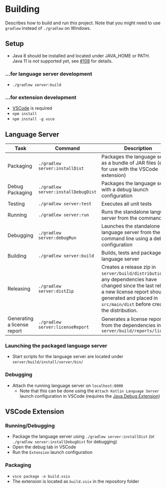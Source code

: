 # Building
Describes how to build and run this project. Note that you might need to use `gradlew` instead of `./gradlew` on Windows.

## Setup
* Java 8 should be installed and located under JAVA_HOME or PATH. Java 11 is *not* supported yet, see [#108](https://github.com/fwcd/KotlinLanguageServer/issues/108) for details.

### ...for language server development
* `./gradlew server:build`

### ...for extension development
* [VSCode](https://code.visualstudio.com) is required
* `npm install`
* `npm install -g vsce`

## Language Server

| Task | Command | Description |
| ---- | ------- | ----------- |
| Packaging | `./gradlew server:installDist` | Packages the language server as a bundle of JAR files (e.g. for use with the VSCode extension) |
| Debug Packaging | `./gradlew server:installDebugDist` | Packages the language server with a debug launch configuration |
| Testing | `./gradlew server:test` | Executes all unit tests |
| Running | `./gradlew server:run` | Runs the standalone language server from the command line |
| Debugging | `./gradlew server:debugRun` | Launches the standalone language server from the command line using a debug configuration |
| Building | `./gradlew server:build` | Builds, tests and packages the language server |
| Releasing | `./gradlew server:distZip` | Creates a release zip in `server/build/distributions`. If any dependencies have changed since the last release, a new license report should be generated and placed in `src/main/dist` before creating the distribution. |
| Generating a license report | `./gradlew server:licenseReport` | Generates a license report from the dependencies in `server/build/reports/licenses` |

### Launching the packaged language server
* Start scripts for the language server are located under `server/build/install/server/bin/`

### Debugging
* Attach the running language server on `localhost:8000`
    * Note that this can be done using the `Attach Kotlin Language Server` launch configuration in VSCode (requires the [Java Debug Extension](https://marketplace.visualstudio.com/items?itemName=vscjava.vscode-java-debug))

## VSCode Extension

### Running/Debugging
* Package the language server using `./gradlew server:installDist` (or `./gradlew server:installDebugDist` for debugging)
* Open the debug tab in VSCode
* Run the `Extension` launch configuration

### Packaging
* `vsce package -o build.vsix`
* The extension is located as `build.vsix` in the repository folder
